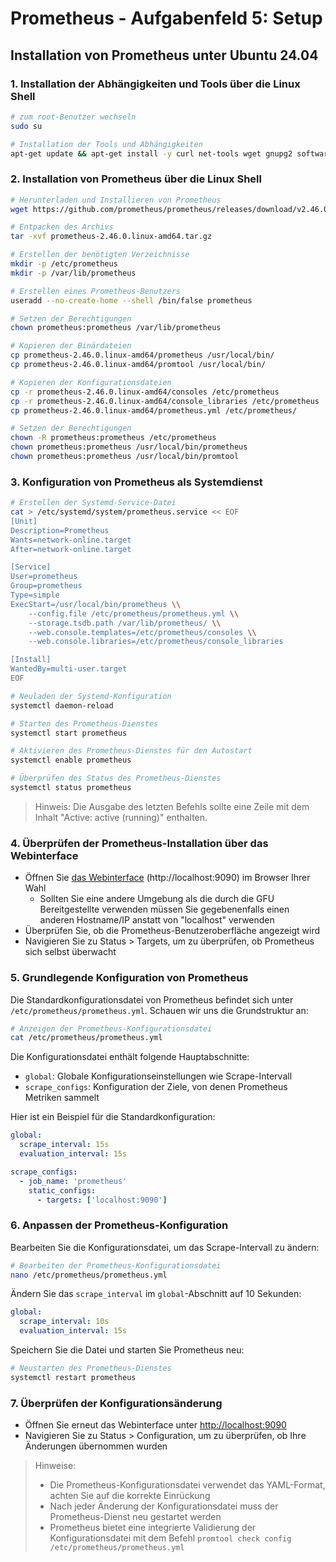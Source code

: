 # Prometheus - Aufgabenfeld 5: Setup

## Installation von Prometheus unter Ubuntu 24.04

### 1. Installation der Abhängigkeiten und Tools über die Linux Shell

```bash
# zum root-Benutzer wechseln
sudo su

# Installation der Tools und Abhängigkeiten
apt-get update && apt-get install -y curl net-tools wget gnupg2 software-properties-common stress
```

### 2. Installation von Prometheus über die Linux Shell

```bash
# Herunterladen und Installieren von Prometheus
wget https://github.com/prometheus/prometheus/releases/download/v2.46.0/prometheus-2.46.0.linux-amd64.tar.gz

# Entpacken des Archivs
tar -xvf prometheus-2.46.0.linux-amd64.tar.gz

# Erstellen der benötigten Verzeichnisse
mkdir -p /etc/prometheus
mkdir -p /var/lib/prometheus

# Erstellen eines Prometheus-Benutzers
useradd --no-create-home --shell /bin/false prometheus

# Setzen der Berechtigungen
chown prometheus:prometheus /var/lib/prometheus

# Kopieren der Binärdateien
cp prometheus-2.46.0.linux-amd64/prometheus /usr/local/bin/
cp prometheus-2.46.0.linux-amd64/promtool /usr/local/bin/

# Kopieren der Konfigurationsdateien
cp -r prometheus-2.46.0.linux-amd64/consoles /etc/prometheus
cp -r prometheus-2.46.0.linux-amd64/console_libraries /etc/prometheus
cp prometheus-2.46.0.linux-amd64/prometheus.yml /etc/prometheus/

# Setzen der Berechtigungen
chown -R prometheus:prometheus /etc/prometheus
chown prometheus:prometheus /usr/local/bin/prometheus
chown prometheus:prometheus /usr/local/bin/promtool
```

### 3. Konfiguration von Prometheus als Systemdienst

```bash
# Erstellen der Systemd-Service-Datei
cat > /etc/systemd/system/prometheus.service << EOF
[Unit]
Description=Prometheus
Wants=network-online.target
After=network-online.target

[Service]
User=prometheus
Group=prometheus
Type=simple
ExecStart=/usr/local/bin/prometheus \\
    --config.file /etc/prometheus/prometheus.yml \\
    --storage.tsdb.path /var/lib/prometheus/ \\
    --web.console.templates=/etc/prometheus/consoles \\
    --web.console.libraries=/etc/prometheus/console_libraries

[Install]
WantedBy=multi-user.target
EOF

# Neuladen der Systemd-Konfiguration
systemctl daemon-reload

# Starten des Prometheus-Dienstes
systemctl start prometheus

# Aktivieren des Prometheus-Dienstes für den Autostart
systemctl enable prometheus

# Überprüfen des Status des Prometheus-Dienstes
systemctl status prometheus
```
> Hinweis: Die Ausgabe des letzten Befehls sollte eine Zeile mit dem Inhalt "Active: active (running)" enthalten.

### 4. Überprüfen der Prometheus-Installation über das Webinterface

- Öffnen Sie [das Webinterface](http://localhost:9090) (http://localhost:9090) im Browser Ihrer Wahl
    - Sollten Sie eine andere Umgebung als die durch die GFU Bereitgestellte verwenden müssen Sie gegebenenfalls einen anderen Hostname/IP anstatt von "localhost" verwenden
- Überprüfen Sie, ob die Prometheus-Benutzeroberfläche angezeigt wird
- Navigieren Sie zu Status > Targets, um zu überprüfen, ob Prometheus sich selbst überwacht

### 5. Grundlegende Konfiguration von Prometheus

Die Standardkonfigurationsdatei von Prometheus befindet sich unter `/etc/prometheus/prometheus.yml`. Schauen wir uns die Grundstruktur an:

```bash
# Anzeigen der Prometheus-Konfigurationsdatei
cat /etc/prometheus/prometheus.yml
```

Die Konfigurationsdatei enthält folgende Hauptabschnitte:

- `global`: Globale Konfigurationseinstellungen wie Scrape-Intervall
- `scrape_configs`: Konfiguration der Ziele, von denen Prometheus Metriken sammelt

Hier ist ein Beispiel für die Standardkonfiguration:

```yaml
global:
  scrape_interval: 15s
  evaluation_interval: 15s

scrape_configs:
  - job_name: 'prometheus'
    static_configs:
      - targets: ['localhost:9090']
```

### 6. Anpassen der Prometheus-Konfiguration

Bearbeiten Sie die Konfigurationsdatei, um das Scrape-Intervall zu ändern:

```bash
# Bearbeiten der Prometheus-Konfigurationsdatei
nano /etc/prometheus/prometheus.yml
```

Ändern Sie das `scrape_interval` im `global`-Abschnitt auf 10 Sekunden:

```yaml
global:
  scrape_interval: 10s
  evaluation_interval: 15s
```

Speichern Sie die Datei und starten Sie Prometheus neu:

```bash
# Neustarten des Prometheus-Dienstes
systemctl restart prometheus
```

### 7. Überprüfen der Konfigurationsänderung

- Öffnen Sie erneut das Webinterface unter [http://localhost:9090](http://localhost:9090)
- Navigieren Sie zu Status > Configuration, um zu überprüfen, ob Ihre Änderungen übernommen wurden

> Hinweise:
> - Die Prometheus-Konfigurationsdatei verwendet das YAML-Format, achten Sie auf die korrekte Einrückung
> - Nach jeder Änderung der Konfigurationsdatei muss der Prometheus-Dienst neu gestartet werden
> - Prometheus bietet eine integrierte Validierung der Konfigurationsdatei mit dem Befehl `promtool check config /etc/prometheus/prometheus.yml`
